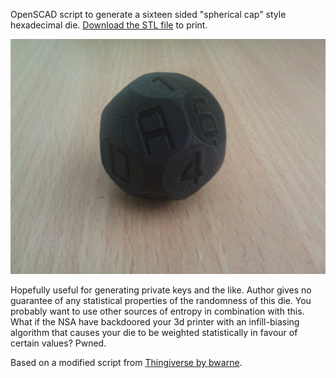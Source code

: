 OpenSCAD script to generate a sixteen sided "spherical cap" style hexadecimal die. [Download the STL file](./sixteen-sided-hexidecimal-die.stl) to print.

![Photo of the printed hexadecimal die](./hexadecimal-dice-photo.jpg)

Hopefully useful for generating private keys and the like. Author gives no guarantee of any statistical properties of the randomness of this die. You probably want to use other sources of entropy in combination with this. What if the NSA have backdoored your 3d printer with an infill-biasing algorithm that causes your die to be weighted statistically in favour of certain values? Pwned.

Based on a modified script from [Thingiverse by bwarne](http://www.thingiverse.com/thing:58408/#files).
